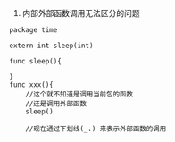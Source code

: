 1. 内部外部函数调用无法区分的问题
```asciidoc
package time

extern int sleep(int)

func sleep(){

}
func xxx(){
    //这个就不知道是调用当前包的函数
    //还是调用外部函数
    sleep()
    
    //现在通过下划线(_.) 来表示外部函数的调用

```
